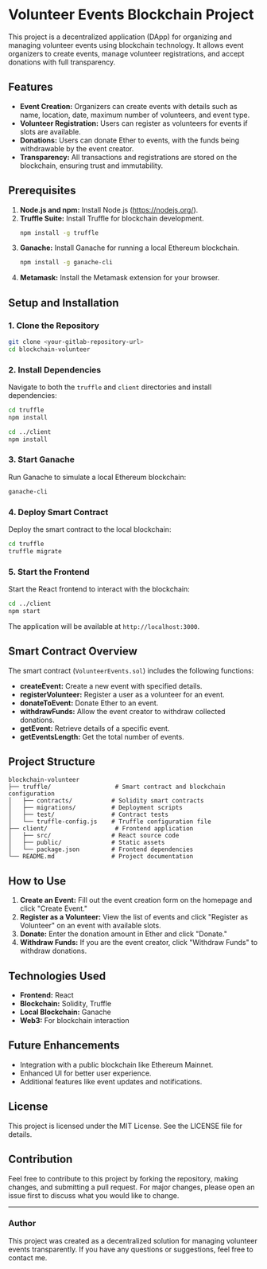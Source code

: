 # Volunteer Events Blockchain Project

This project is a decentralized application (DApp) for organizing and managing volunteer events using blockchain technology. It allows event organizers to create events, manage volunteer registrations, and accept donations with full transparency.

## Features

- **Event Creation:** Organizers can create events with details such as name, location, date, maximum number of volunteers, and event type.
- **Volunteer Registration:** Users can register as volunteers for events if slots are available.
- **Donations:** Users can donate Ether to events, with the funds being withdrawable by the event creator.
- **Transparency:** All transactions and registrations are stored on the blockchain, ensuring trust and immutability.

## Prerequisites

1. **Node.js and npm:** Install Node.js (https://nodejs.org/).
2. **Truffle Suite:** Install Truffle for blockchain development.
   ```bash
   npm install -g truffle
   ```
3. **Ganache:** Install Ganache for running a local Ethereum blockchain.
   ```bash
   npm install -g ganache-cli
   ```
4. **Metamask:** Install the Metamask extension for your browser.

## Setup and Installation

### 1. Clone the Repository
```bash
git clone <your-gitlab-repository-url>
cd blockchain-volunteer
```

### 2. Install Dependencies
Navigate to both the `truffle` and `client` directories and install dependencies:
```bash
cd truffle
npm install

cd ../client
npm install
```

### 3. Start Ganache
Run Ganache to simulate a local Ethereum blockchain:
```bash
ganache-cli
```

### 4. Deploy Smart Contract
Deploy the smart contract to the local blockchain:
```bash
cd truffle
truffle migrate
```

### 5. Start the Frontend
Start the React frontend to interact with the blockchain:
```bash
cd ../client
npm start
```

The application will be available at `http://localhost:3000`.

## Smart Contract Overview

The smart contract (`VolunteerEvents.sol`) includes the following functions:

- **createEvent:** Create a new event with specified details.
- **registerVolunteer:** Register a user as a volunteer for an event.
- **donateToEvent:** Donate Ether to an event.
- **withdrawFunds:** Allow the event creator to withdraw collected donations.
- **getEvent:** Retrieve details of a specific event.
- **getEventsLength:** Get the total number of events.

## Project Structure

```
blockchain-volunteer
├── truffle/                  # Smart contract and blockchain configuration
│   ├── contracts/           # Solidity smart contracts
│   ├── migrations/          # Deployment scripts
│   ├── test/                # Contract tests
│   └── truffle-config.js    # Truffle configuration file
├── client/                   # Frontend application
│   ├── src/                 # React source code
│   ├── public/              # Static assets
│   └── package.json         # Frontend dependencies
└── README.md                # Project documentation
```

## How to Use

1. **Create an Event:** Fill out the event creation form on the homepage and click "Create Event."
2. **Register as a Volunteer:** View the list of events and click "Register as Volunteer" on an event with available slots.
3. **Donate:** Enter the donation amount in Ether and click "Donate."
4. **Withdraw Funds:** If you are the event creator, click "Withdraw Funds" to withdraw donations.

## Technologies Used

- **Frontend:** React
- **Blockchain:** Solidity, Truffle
- **Local Blockchain:** Ganache
- **Web3:** For blockchain interaction

## Future Enhancements

- Integration with a public blockchain like Ethereum Mainnet.
- Enhanced UI for better user experience.
- Additional features like event updates and notifications.

## License

This project is licensed under the MIT License. See the LICENSE file for details.

## Contribution

Feel free to contribute to this project by forking the repository, making changes, and submitting a pull request. For major changes, please open an issue first to discuss what you would like to change.

---

### Author
This project was created as a decentralized solution for managing volunteer events transparently. If you have any questions or suggestions, feel free to contact me.
